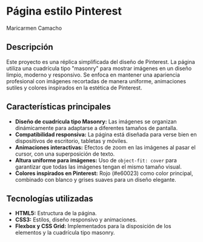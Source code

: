 # Página estilo Pinterest
Maricarmen Camacho

## Descripción
Este proyecto es una réplica simplificada del diseño de Pinterest. La página utiliza una cuadrícula tipo "masonry" para mostrar imágenes en un diseño limpio, moderno y responsivo. Se enfoca en mantener una apariencia profesional con imágenes recortadas de manera uniforme, animaciones sutiles y colores inspirados en la estética de Pinterest.

## Características principales
- **Diseño de cuadrícula tipo Masonry:** Las imágenes se organizan dinámicamente para adaptarse a diferentes tamaños de pantalla.
- **Compatibilidad responsiva:** La página está diseñada para verse bien en dispositivos de escritorio, tabletas y móviles.
- **Animaciones interactivas:** Efectos de zoom en las imágenes al pasar el cursor, con una superposición de texto.
- **Altura uniforme para imágenes:** Uso de `object-fit: cover` para garantizar que todas las imágenes tengan el mismo tamaño visual.
- **Colores inspirados en Pinterest:** Rojo (#e60023) como color principal, combinado con blanco y grises suaves para un diseño elegante.

## Tecnologías utilizadas
- **HTML5:** Estructura de la página.
- **CSS3:** Estilos, diseño responsivo y animaciones.
- **Flexbox y CSS Grid:** Implementados para la disposición de los elementos y la cuadrícula tipo masonry.


